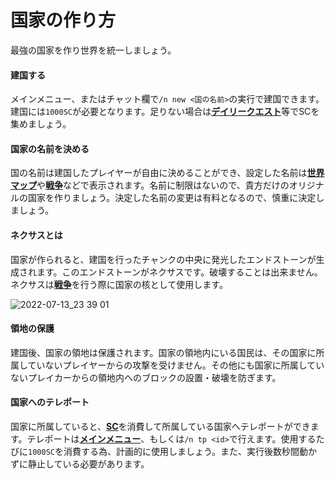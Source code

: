 # 国家の作り方
最強の国家を作り世界を統一しましょう。

#### 建国する

メインメニュー、またはチャット欄で```/n new <国の名前>```の実行で建国できます。建国には```1000SC```が必要となります。足りない場合は[**デイリークエスト**](/guide/dailyquest)等でSCを集めましょう。

#### 国家の名前を決める  

国の名前は建国したプレイヤーが自由に決めることができ、設定した名前は[**世界マップ**](/guide/dynmap)や[**戦争**](/guide/war)などで表示されます。名前に制限はないので、貴方だけのオリジナルの国家を作りましょう。決定した名前の変更は有料となるので、慎重に決定しましょう。

#### ネクサスとは

国家が作られると、建国を行ったチャンクの中央に発光したエンドストーンが生成されます。このエンドストーンがネクサスです。破壊することは出来ません。ネクサスは[**戦争**](/guide/war)を行う際に国家の核として使用します。

![2022-07-13_23 39 01](https://user-images.githubusercontent.com/80201746/178761056-4dbe1a50-c91a-4738-8285-b782b95354fd.png)

#### 領地の保護

建国後、国家の領地は保護されます。国家の領地内にいる国民は、その国家に所属していないプレイヤーからの攻撃を受けません。その他にも国家に所属していないプレイカーからの領地内へのブロックの設置・破壊を防ぎます。

#### 国家へのテレポート

国家に所属していると、[**SC**](/guide/currency)を消費して所属している国家へテレポートができます。テレポートは[**メインメニュー**](/guide/menu)、もしくは```/n tp <id>```で行えます。使用するたびに```1000SC```を消費する為、計画的に使用しましょう。また、実行後数秒間動かずに静止している必要があります。

